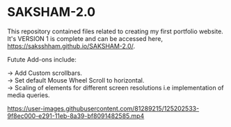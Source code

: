 # SAKSHAM-2.0
This repository contained files related to creating my first portfolio website. It's VERSION 1 is complete and can be accessed here, https://saksshham.github.io/SAKSHAM-2.0/.

Futute Add-ons include:

-> Add Custom scrollbars. <br>
-> Set default Mouse Wheel Scroll to horizontal. <br>
-> Scaling of elements for different screen resolutions i.e implementation of media queries. <br>

https://user-images.githubusercontent.com/81289215/125202533-9f8ec000-e291-11eb-8a39-bf8091482585.mp4
